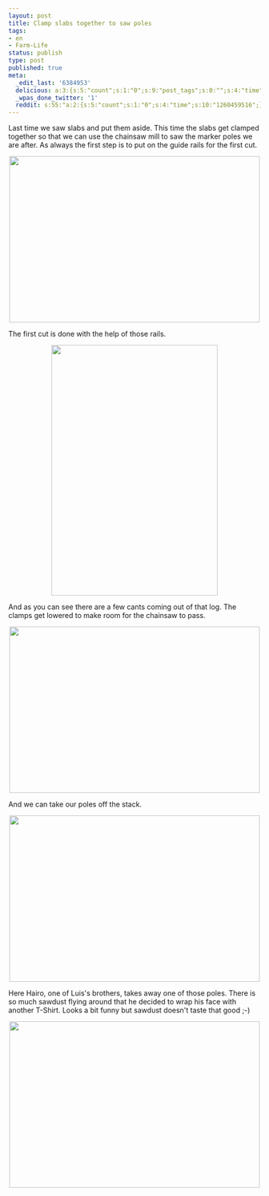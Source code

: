 ```yaml
---
layout: post
title: Clamp slabs together to saw poles
tags:
- en
- Farm-Life
status: publish
type: post
published: true
meta:
  _edit_last: '6384953'
  delicious: a:3:{s:5:"count";s:1:"0";s:9:"post_tags";s:0:"";s:4:"time";s:10:"1261364274";}
  _wpas_done_twitter: '1'
  reddit: s:55:"a:2:{s:5:"count";s:1:"0";s:4:"time";s:10:"1260459516";}";
---
```

Last time we saw slabs and put them aside. This time the slabs get clamped together so that we can use the chainsaw mill to saw the marker poles we are after. As always the first step is to put on the guide rails for the first cut.

<a href="http://www.flickr.com/photos/34665899@N00/4136457241" title="View '' on Flickr.com"><div style="text-align:center;"><img src="http://farm3.static.flickr.com/2547/4136457241_8f30ebc9ce.jpg" alt="" border="0" width="500" height="332" /></div></a>

The first cut is done with the help of those rails.

<a href="http://www.flickr.com/photos/34665899@N00/4136457595" title="View '' on Flickr.com"><div style="text-align:center;"><img src="http://farm3.static.flickr.com/2723/4136457595_a6e6c217dd.jpg" alt="" border="0" width="332" height="500" /></div></a>

And as you can see there are a few cants coming out of that log. The clamps get lowered to make room for the chainsaw to pass.

<a href="http://www.flickr.com/photos/34665899@N00/4137222100" title="View '' on Flickr.com"><div style="text-align:center;"><img src="http://farm3.static.flickr.com/2495/4137222100_6197eee7a5.jpg" alt="" border="0" width="500" height="332" /></div></a>

And we can take our poles off the stack.

<a href="http://www.flickr.com/photos/34665899@N00/4136458335" title="View '' on Flickr.com"><div style="text-align:center;"><img src="http://farm3.static.flickr.com/2755/4136458335_d1cdbfdcd1.jpg" alt="" border="0" width="500" height="332" /></div></a>

Here Hairo, one of Luis's brothers, takes away one of those poles. There is so much sawdust flying around that he decided to wrap his face with another T-Shirt. Looks a bit funny but sawdust doesn't taste that good ;-)

<a href="http://www.flickr.com/photos/34665899@N00/4136458645" title="View '' on Flickr.com"><div style="text-align:center;"><img src="http://farm3.static.flickr.com/2770/4136458645_432214f22d.jpg" alt="" border="0" width="500" height="332" /></div></a>
